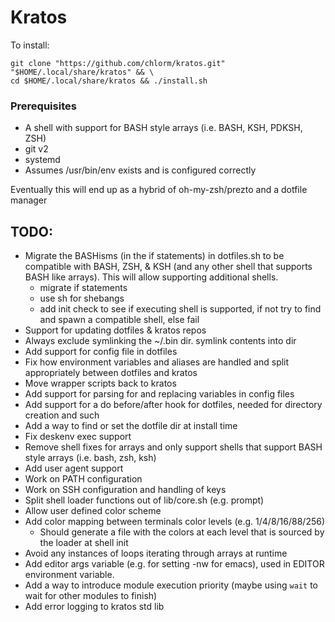 Kratos
======

To install:
```
git clone "https://github.com/chlorm/kratos.git" "$HOME/.local/share/kratos" && \
cd $HOME/.local/share/kratos && ./install.sh
```

### Prerequisites
* A shell with support for BASH style arrays (i.e. BASH, KSH, PDKSH, ZSH)
* git v2
* systemd
* Assumes /usr/bin/env exists and is configured correctly


Eventually this will end up as a hybrid of oh-my-zsh/prezto and a dotfile manager

TODO:
-----

* Migrate the BASHisms (in the if statements) in dotfiles.sh to be compatible
   with BASH, ZSH, & KSH (and any other shell that supports BASH like arrays).
	 This will allow supporting additional shells.
	+ migrate if statements
	+ use sh for shebangs
	+ add init check to see if executing shell is supported, if not try to find
	   and spawn a compatible shell, else fail
* Support for updating dotfiles & kratos repos
* Always exclude symlinking the ~/.bin dir.  symlink contents into dir
* Add support for config file in dotfiles
* Fix how environment variables and aliases are handled and split appropriately
   between dotfiles and kratos
* Move wrapper scripts back to kratos
* Add support for parsing for and replacing variables in config files
* Add support for a do before/after hook for dotfiles, needed for directory
   creation and such
* Add a way to find or set the dotfile dir at install time
* Fix deskenv exec support
* Remove shell fixes for arrays and only support shells that support BASH style
   arrays (i.e. bash, zsh, ksh)
* Add user agent support
* Work on PATH configuration
* Work on SSH configuration and handling of keys
* Split shell loader functions out of lib/core.sh (e.g. prompt)
* Allow user defined color scheme
* Add color mapping between terminals color levels (e.g. 1/4/8/16/88/256)
	+ Should generate a file with the colors at each level that is sourced by the
	   loader at shell init
* Avoid any instances of loops iterating through arrays at runtime
* Add editor args variable (e.g. for setting -nw for emacs), used in EDITOR
   environment variable.
* Add a way to introduce module execution priority (maybe using `wait` to wait
	 for other modules to finish)
* Add error logging to kratos std lib
